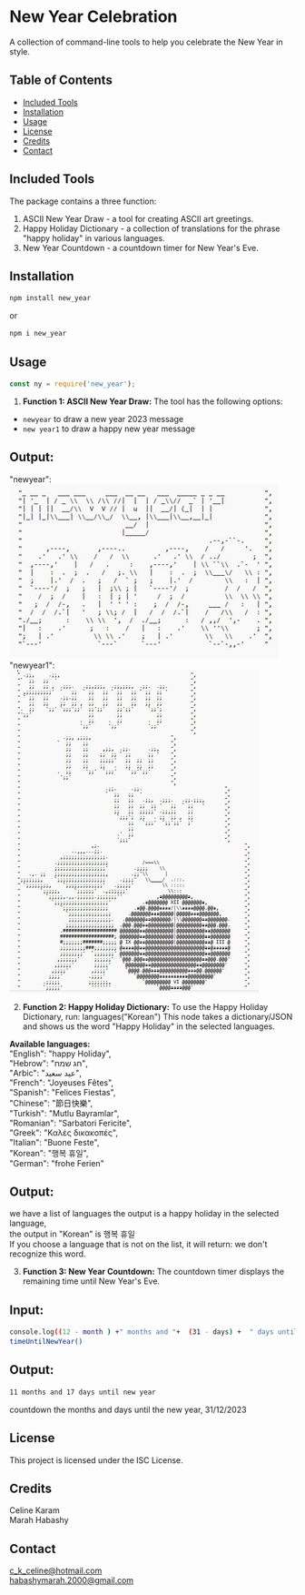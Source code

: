 # New Year Celebration 

A collection of command-line tools to help you celebrate the New Year in style.

## Table of Contents
- [Included Tools](#included-tools)
- [Installation](#installation)
- [Usage](#usage)
- [License](#license)
- [Credits](#Credits)
- [Contact](#Contact)

## Included Tools

The package contains a three function:

1. ASCII New Year Draw - a tool for creating ASCII art greetings.
2. Happy Holiday Dictionary - a collection of translations for the phrase "happy holiday" in various languages.
3. New Year Countdown - a countdown timer for New Year's Eve.


## Installation

```bash
npm install new_year
```
or
```bash
npm i new_year
```

## Usage

```js
const ny = require('new_year');

```
1. **Function 1: ASCII New Year Draw:**
The tool has the following options:
- `newyear` to draw a new year 2023 message
- `new year1` to draw a happy new year message

## Output:
"newyear":
![newyear](https://github.com/celinekaram99/New-Year-NPM/blob/main/newyear.jpg?raw=true)
"newyear1":
![newyear1](https://github.com/celinekaram99/New-Year-NPM/blob/main/newyear1.jpg?raw=true)


2. **Function 2: Happy Holiday Dictionary:**
To use the Happy Holiday Dictionary, run: languages("Korean") 
This node takes a dictionary/JSON and shows us the word "Happy Holiday" in the selected languages.

**Available languages:**\
  "English": "happy Holiday",\
  "Hebrow": "חג שמח",\
  "Arbic": "عيد سعيد",\
  "French": "Joyeuses Fêtes",\
  "Spanish": "Felices Fiestas",\
  "Chinese": "節日快樂",\
  "Turkish": "Mutlu Bayramlar",\
  "Romanian": "Sarbatori Fericite",\
  "Greek": "Καλές δικακοπές",\
  "Italian": "Buone Feste",\
  "Korean": "행복 휴일",\
  "German": "frohe Ferien"

## Output:
we have a list of languages the output is a happy holiday in the selected language,\
the output in "Korean" is 행복 휴일\
If you choose a language that is not on the list, it will return: we don't recognize this word.

3. **Function 3: New Year Countdown:**
The countdown timer displays the remaining time until New Year's Eve.
## Input:
```bash
console.log((12 - month ) +" months and "+  (31 - days) +  " days until new year");
timeUntilNewYear()
```
## Output:
```bash
11 months and 17 days until new year
```
countdown the months and days until the new year, 31/12/2023


## License
This project is licensed under the ISC License.

## Credits
Celine Karam\
Marah Habashy

## Contact
c_k_celine@hotmail.com\
habashymarah.2000@gmail.com